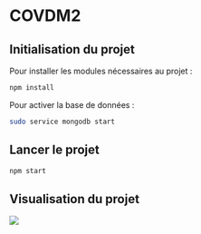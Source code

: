 # COVDM2

## Initialisation du projet

Pour installer les modules nécessaires au projet :

```bash
npm install
```

Pour activer la base de données :

```bash
sudo service mongodb start
```

## Lancer le projet

```bash
npm start
```

## Visualisation du projet

![](Animation.gif)